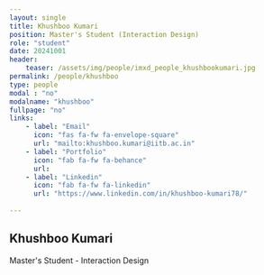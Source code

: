 ```yaml
---
layout: single
title: Khushboo Kumari
position: Master's Student (Interaction Design)
role: "student"
date: 20241001
header:
    teaser: /assets/img/people/imxd_people_khushbookumari.jpg
permalink: /people/khushboo
type: people
modal : "no"
modalname: "khushboo"
fullpage: "no"
links:
    - label: "Email"
      icon: "fas fa-fw fa-envelope-square"
      url: "mailto:khushboo.kumari@iitb.ac.in"
    - label: "Portfolio"
      icon: "fab fa-fw fa-behance"
      url:
    - label: "Linkedin"
      icon: "fab fa-fw fa-linkedin"
      url: "https://www.linkedin.com/in/khushboo-kumari78/"
      
---
```


## Khushboo Kumari
Master's Student - Interaction Design

